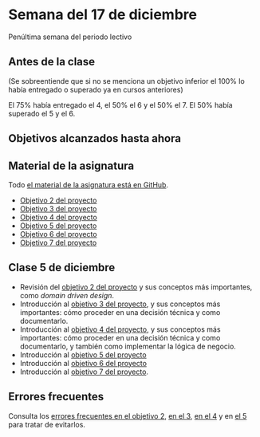# Semana del 17 de diciembre

Penúltima semana del periodo lectivo

## Antes de la clase

(Se sobreentiende que si no se menciona un objetivo inferior el 100% lo había
entregado o superado ya en cursos anteriores)

El 75% había entregado el 4, el 50% el 6 y el 50% el 7. El 50% había superado el
5 y el 6.


## Objetivos alcanzados hasta ahora


## Material de la asignatura

Todo [el material de la asignatura está en GitHub](http://jj.github.io/IV).

* [Objetivo 2 del proyecto](http://jj.github.io/IV/documentos/proyecto/2.Modelo)
* [Objetivo 3 del proyecto](http://jj.github.io/IV/documentos/proyecto/3.Automatizar)
* [Objetivo 4 del
  proyecto](http://jj.github.io/IV/documentos/proyecto/4.Tests)
* [Objetivo 5 del
  proyecto](http://jj.github.io/IV/documentos/proyecto/5.Docker)
* [Objetivo 6 del
  proyecto](http://jj.github.io/IV/documentos/proyecto/6.CI)
* [Objetivo 7 del
  proyecto](http://jj.github.io/IV/documentos/proyecto/7.Servicios)

## Clase 5 de diciembre

* Revisión del [objetivo 2 del
  proyecto](http://jj.github.io/IV/documentos/proyecto/2.Modelo) y sus conceptos
  más importantes, como *domain driven design*.
* Introducción al [objetivo 3 del
  proyecto](http://jj.github.io/IV/documentos/proyecto/3.Automatizar), y sus
  conceptos más importantes: cómo proceder en una decisión técnica y como
  documentarlo.
* Introducción al [objetivo 4 del
  proyecto](http://jj.github.io/IV/documentos/proyecto/4.Tests), y sus
  conceptos más importantes: cómo proceder en una decisión técnica y como
  documentarlo, y también como implementar la lógica de negocio.
* Introducción al [objetivo 5 del
  proyecto](http://jj.github.io/IV/documentos/proyecto/5.Docker)
* Introducción al [objetivo 6 del
  proyecto](http://jj.github.io/IV/documentos/proyecto/6.CI)
* Introducción al [objetivo 7 del
  proyecto](http://jj.github.io/IV/documentos/proyecto/7.Servicios).


## Errores frecuentes

Consulta los [errores frecuentes en el objetivo 2](../errores/objetivo-2.md),
[en el 3](../errores/objetivo-3.md), [en el 4](../errores/objetivo-4.md) y en
[el 5](../errores/objetivo-5.md) para tratar de evitarlos.

